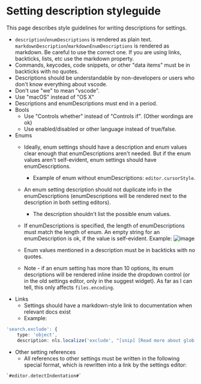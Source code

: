 # Setting description styleguide

This page describes style guidelines for writing descriptions for settings.

- `description`/`enumDescriptions` is rendered as plain text. `markdownDescription`/`markdownEnumDescriptions` is rendered as markdown. Be careful to use the correct one. If you are using links, backticks, lists, etc use the markdown property.
- Commands, keycodes, code snippets, or other "data items" must be in backticks with no quotes.
- Descriptions should be understandable by non-developers or users who don't know everything about vscode.
- Don't use "we" to mean "vscode".
- Use "macOS" instead of "OS X"
- Descriptions and enumDescriptions must end in a period.
- Bools
  - Use "Controls whether" instead of "Controls if". (Other wordings are ok)
  - Use enabled/disabled or other language instead of true/false.
- Enums
    - Ideally, enum settings should have a description and enum values clear enough that enumDescriptions aren't needed. But if the enum values aren't self-evident, enum settings should have enumDescriptions.
        - Example of enum without enumDescriptions: `editor.cursorStyle`.
	- An enum setting description should not duplicate info in the enumDescriptions (enumDescriptions will be rendered next to the description in both setting editors).
        - The description shouldn't list the possible enum values.
	- If enumDescriptions is specified, the length of enumDescriptions must match the length of enum. An empty string for an enumDescription is ok, if the value is self-evident. Example:
![image](https://user-images.githubusercontent.com/323878/42973896-f92c6a0e-8b69-11e8-9c8e-a3e937a48098.png)

    - Enum values mentioned in a description must be in backticks with no quotes.
    - Note - if an enum setting has more than 10 options, its enum descriptions will be rendered inline inside the dropdown control (or in the old settings editor, only in the suggest widget). As far as I can tell, this only affects `files.encoding`.
- Links
	- Settings should have a markdown-style link to documentation when relevant docs exist
    - Example:

```ts
'search.exclude': {
    type: 'object',
    description: nls.localize('exclude', "[snip] [Read more about glob patterns](https://code.visualstudio.com/docs/editor/codebasics#_advanced-search-options)."),
```

- Other setting references
	- All references to other settings must be written in the following special format, which is rewritten into a link by the settings editor:

```
`#editor.detectIndentation#`
```
